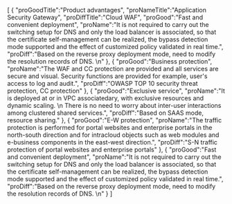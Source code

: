 [
	{
		"proGoodTitle":"Product advantages",
		"proNameTitle":"Application Security Gateway",
		"proDiffTitle":"Cloud WAF",
		"proGood":"Fast and convenient deployment",
		"proName":"It is not required to carry out the switching setup for DNS and only the load balancer is associated, so that the certificate self-management can be realized, the bypass detection mode supported and the effect of customized policy validated in real time.",
		"proDiff":"Based on the reverse proxy deployment mode, need to modify the resolution records of DNS. \n"
	},
	{
		"proGood":"Business protection",
		"proName":"The WAF and CC protection are provided and all services are secure and visual. Security functions are provided for example, user's access to log and audit.",
		"proDiff":"OWASP TOP 10 security threat protection, CC protection"
	},
	{
		"proGood":"Exclusive service",
		"proName":"It is deployed at or in VPC associatedary, with exclusive resources and dynamic scaling. \n There is no need to worry about inter-user interactions among clustered shared services.",
		"proDiff":"Based on SAAS mode, resource sharing."
	},
	{
		"proGood":"E-W protection",
		"proName":"The traffic protection is performed for portal websites and enterprise portals in the north-south direction and for intracloud objects such as web modules and e-business components in the east-west direction.",
		"proDiff":"S-N traffic protection of portal websites and enterprise portals"
	},
	{
		"proGood":"Fast and convenient deployment",
		"proName":"It is not required to carry out the switching setup for DNS and only the load balancer is associated, so that the certificate self-management can be realized, the bypass detection mode supported and the effect of customized policy validated in real time.",
		"proDiff":"Based on the reverse proxy deployment mode, need to modify the resolution records of DNS. \n"
	}
]